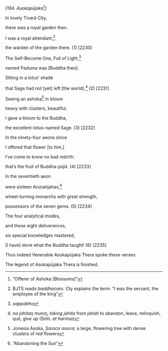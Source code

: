 *\[194. Asokapūjaka*[^1]*\]*

In lovely Tivarā City,

there was a royal garden then.

I was a royal attendant,[^2]

the warden of the garden there. (1) \[2230\]

The Self-Become One, Full of Light,[^3]

named Paduma was \[Buddha then\].

Sitting in a lotus’ shade

that Sage had not \[yet\] left \[the world\].[^4] (2) \[2231\]

Seeing an ashoka[^5] in bloom

heavy with clusters, beautiful,

I gave a bloom to the Buddha,

the excellent-lotus-named Sage. (3) \[2232\]

In the ninety-four aeons since

I offered that flower \[to him,\]

I’ve come to know no bad rebirth:

that’s the fruit of Buddha-*pūjā.* (4) \[2233\]

In the seventieth aeon

were sixteen Aruṇañjahas,[^6]

wheel-turning monarchs with great strength,

possessors of the seven gems. (5) \[2234\]

The four analytical modes,

and these eight deliverances,

six special knowledges mastered,

\[I have\] done what the Buddha taught! (6) \[2235\]

Thus indeed Venerable Asokapūjaka Thera spoke these verses.

The legend of Asokapūjaka Thera is finished.

[^1]: “Offerer of Ashoka \[Blossoms\]”

[^2]: BJTS reads *baddhacaro.* Cty explains the term: “I was the
    servant, the employee of the king”

[^3]: *sappabho*

[^4]: *na jahitaŋ muniŋ*, *taking* *jahita* from *jahati* to abandon,
    leave, relinquish, quit, give up (Sinh. *at harīma)*

[^5]: Jonesia Asoka, *Saraca asoca;* a large, flowering tree with dense
    clusters of red flowers

[^6]: “Abandoning the Sun”
